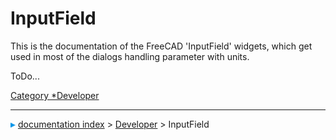 # InputField
This is the documentation of the FreeCAD \'InputField\' widgets, which get used in most of the dialogs handling parameter with units.

ToDo\...

 

[Category   *Developer](Category_Developer.md)



---
![](images/Right_arrow.png) [documentation index](../README.md) > [Developer](Category_Developer.md) > InputField
